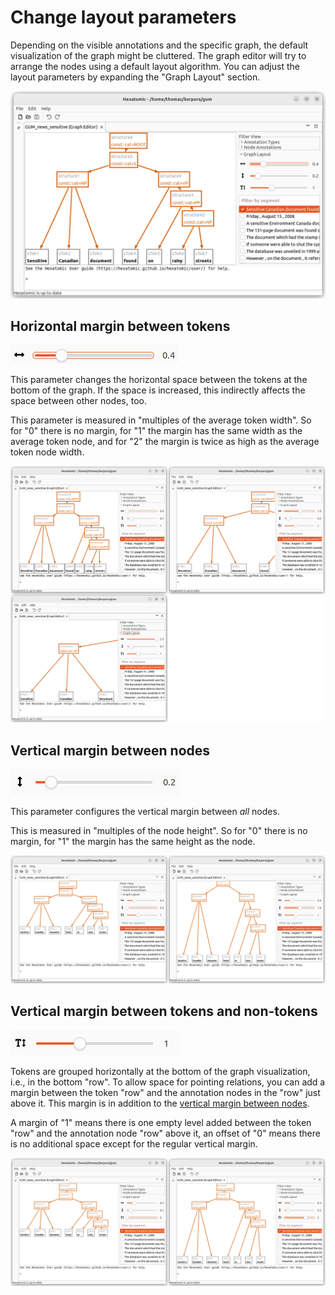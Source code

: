 # Change layout parameters

Depending on the visible annotations and the specific graph, the default visualization of the graph might be cluttered.
The graph editor will try to arrange the nodes using a default layout algorithm.
You can adjust the layout parameters by expanding the "Graph Layout" section.

![Graph editor view with expanded layout parameters](./layout-params.png)

## Horizontal margin between tokens

![Horizontal margin parameter slider](./layout-param-horizontal-margin.png)


This parameter changes the horizontal space between the tokens at the bottom of the graph.
If the space is increased, this indirectly affects the space between other nodes, too.

This parameter is measured in "multiples of the average token width".
So for \"0\" there is no margin, for "1" the margin has the same width as the average token node, and for "2" the margin is twice as high as the average token node width.

![Effect of the settings 0, 1 and 2 for the horizontal margin parameter](horizontal-margin-examples.png)

## Vertical margin between nodes

![Vertical margin parameter slider](./layout-param-vertical-margin.png)

This parameter configures the vertical margin between *all* nodes.

This is measured in "multiples of the node height".
So for "0" there is no margin, for "1" the margin has the same height as the node.

![Effect of the settings 0, 1 and 2 for the vertical margin parameter](vertical-margin-examples.png)


## Vertical margin between tokens and non-tokens

![Vertical margin between token and non-token parameter slider](./layout-param-token-margin.png)


Tokens are grouped horizontally at the bottom of the graph visualization, i.e., in the bottom "row".
To allow space for pointing relations, you can add a margin between the token "row" and the annotation nodes in the "row" just above it.
This margin is in addition to the [vertical margin between nodes](#vertical-margin-between-nodes).

A margin of "1" means there is one empty level added between the token "row" and the annotation node "row" above it, an offset of "0"
means there is no additional space except for the regular vertical margin.

![Effect of the settings 0 and 3 for the vertical token margin parameter](./vertical-token-margin-examples.png)